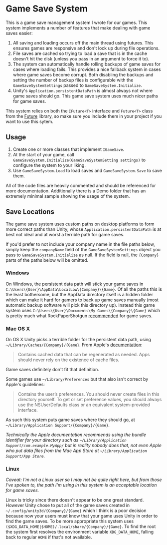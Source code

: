 Game Save System
===

This is a game save management system I wrote for our games. This system implements a number of features that make dealing with game saves easier:

1. All saving and loading occurs off the main thread using futures. This ensures games are responsive and don't lock up during file operations.
2. File saves are cached so trying to load a save that is in the cache doesn't hit the disk (unless you pass in an argument to force it to).
3. The system can automatically handle rolling backups of game saves for cases where loading fails. This provides a nice fallback system in cases where game saves become corrupt. Both disabling the backups and setting the number of backup files is configurable with the `GameSaveSystemSettings` passed to `GameSaveSystem.Initialize`.
4. Unity's `Application.persistentDataPath` is almost always not where game saves should go. This game save system uses much nicer paths for game saves.

This system relies on both the `IFuture<T>` interface and `Future<T>` class from the [Future](https://github.com/nickgravelyn/UnityToolbag/tree/master/Future) library, so make sure you include them in your project if you want to use this sytem.

Usage
---

1. Create one or more classes that implement `IGameSave`.
2. At the start of your game, call `GameSaveSystem.Initialize(GameSaveSystemSetting settings)` to configure the system to your liking.
3. Use `GameSaveSystem.Load` to load saves and `GameSaveSystem.Save` to save them.

All of the code files are heavily commented and should be referenced for more documentation. Additionally there is a Demo folder that has an extremely minimal sample showing the usage of the system.

Save Locations
---

The game save system uses custom paths on desktop platforms to form more correct paths than Unity, whose `Application.persistentDataPath` is at best not ideal and at worst a terrible path for game saves.

If you'd prefer to not include your company name in the file paths below, simply keep the `companyName` field of the `GameSaveSystemSettings` object you pass to `GameSaveSystem.Initialize` as null. If the field is null, the `{Company}` parts of the paths below will be omitted.

### Windows

On Windows, the persistent data path will stick your game saves in `C:\Users\{User}\AppData\LocalLow\{Company}\{Game}`. Of all the paths this is the least bothersome, but the AppData directory itself is a hidden folder which can make it hard for gamers to back up game saves manually (most automatic backup software will pick this directory up). Instead this game system uses `C:\Users\{User}\Documents\My Games\{Company}\{Game}` which is pretty much what RockPaperShotgun [recommended](http://www.rockpapershotgun.com/2012/01/24/start-it-the-place-to-put-save-games/) for game saves.

### Mac OS X

On OS X Unity picks a terrible folder for the persistent data path, using `~/Library/Caches/{Company}/{Game}`. From Apple's [documentation](https://developer.apple.com/library/ios/documentation/FileManagement/Conceptual/FileSystemProgrammingGuide/MacOSXDirectories/MacOSXDirectories.html):

> Contains cached data that can be regenerated as needed. Apps should never rely on the existence of cache files.

Game saves definitely don't fit that definition.

Some games use `~/Library/Preferences` but that also isn't correct by Apple's guidelines:

> Contains the user’s preferences. You should never create files in this directory yourself. To get or set preference values, you should always use the NSUserDefaults class or an equivalent system-provided interface.

As such this system puts game saves where they should go, at `~/Library/Application Support/{Company}/{Game}`.

_Technically the Apple documentation recommends using the bundle identifier for your directory such as `~/Library/Application Support/com.example.MyApp/` but in reality nobody does that, not even Apple who put data files from the Mac App Store at `~/Library/Application Support/App Store`._

### Linux

_Caveat: I'm not a Linux user so I may not be quite right here, but from those I've spoken to, the path I'm using in this system is an acceptable location for game saves._

Linux is tricky since there doesn't appear to be one great standard. However Unity chose to put all of the game saves created in `~/.config/unity3d/{Company}/{Game}` which I think is a poor decision because now your users must know that your game uses Unity in order to find the game saves. To be more appropriate this system uses `($XDG_DATA_HOME|$HOME)/.local/share/{Company}/{Game}`. To find the root the system first resolves the environment variable `XDG_DATA_HOME`, falling back to regular `HOME` if that's not available.
